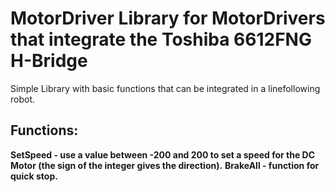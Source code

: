 # MotorDriver Library for MotorDrivers that integrate the Toshiba 6612FNG H-Bridge
  Simple Library with basic functions that can be integrated in a linefollowing robot.
## Functions:
   **SetSpeed - use a value between -200 and 200 to set a speed for the DC Motor (the sign of the integer gives the direction).**
   **BrakeAll - function for quick stop.**
    
